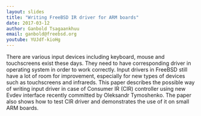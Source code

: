 ```yaml
---
layout: slides
title: "Writing FreeBSD IR driver for ARM boards"
date: 2017-03-12
author: Ganbold Tsagaankhuu
email: ganbold@freebsd.org
youtube: YUJdf-kioHg
---
```

There are various input devices including keyboard, mouse and touchscreens exist these days.
They need to have corresponding driver in operating system in order to work correctly.
Input drivers in FreeBSD still have a lot of room for improvement, especially for new types
of devices such as touchscreens and infrareds. This paper describes the possible way of 
writing input driver in case of Consumer IR (CIR) controller using new Evdev interface
recently committed by Oleksandr Tymoshenko. The paper also shows how to test CIR driver
and demonstrates the use of it on small ARM boards.
